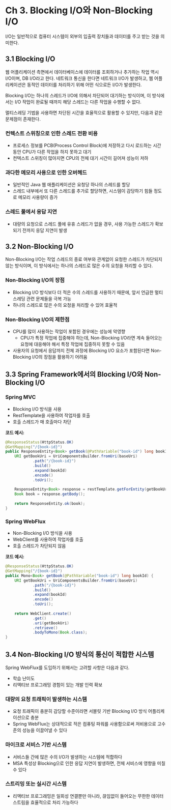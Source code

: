 # Ch 3. Blocking I/O와 Non-Blocking I/O

I/O는 일반적으로 컴퓨터 시스템이 외부의 입출력 장치들과 데이터를 주고 받는 것을 의미한다.

## 3.1 Blocking I/O

웹 어플리케이션 측면에서 데이터베이스에 데이터를 조회하거나 추가하는 작업 역시 I/O이며, DB I/O라고 한다.
네트워크 통신을 한다면 네트워크 I/O가 발생하고, 웹 어플리케이션은 동적인 데이터를 처리하기 위해 어떤 식으로든 I/O가 발생한다.

Blocking I/O는 하나의 스레드가 I/O에 의해서 차단되어 대기하는 방식이며, 이 방식에서는 I/O 작업이 완료될 때까지
해당 스레드는 다른 작업을 수행할 수 없다.

멀티스레딩 기법을 사용하면 차단된 시간을 효율적으로 활용할 수 있지만, 다음과 같은 문제점이 존재한다.

### 컨텍스트 스위칭으로 인한 스레드 전환 비용
- 프로세스 정보를 PCB(Process Control Block)에 저장하고 다시 로드하는 시간 동안 CPU가 다른 작업을 하지 못하고 대기
- 컨텍스트 스위칭이 많아지면 CPU의 전체 대기 시간이 길어져 성능이 저하

### 과다한 메모리 사용으로 인한 오버헤드
- 일반적인 Java 웹 애플리케이션은 요청당 하나의 스레드를 할당
- 스레드 내부에서 또 다른 스레드를 추가로 할당하면, 시스템이 감당하기 힘들 정도로 메모리 사용량이 증가

### 스레드 풀에서 응답 지연
- 대량의 요청으로 스레드 풀에 유휴 스레드가 없을 경우, 사용 가능한 스레드가 확보되기 전까지 응답 지연이 발생

## 3.2 Non-Blocking I/O

Non-Blocking I/O는 작업 스레드의 종료 여부와 관계없이 요청한 스레드가 차단되지 않는 방식이며, 이 방식에서는 하나의 스레드로 많은 수의 요청을 처리할 수 있다.

### Non-Blocking I/O의 장점
- Blocking I/O 방식보다 더 적은 수의 스레드를 사용하기 때문에, 앞서 언급한 멀티스레딩 관련 문제들을 극복 가능
- 하나의 스레드로 많은 수의 요청을 처리할 수 있어 효율적

### Non-Blocking I/O의 제한점
- CPU를 많이 사용하는 작업이 포함된 경우에는 성능에 악영향
  - CPU가 특정 작업에 집중해야 하는데, Non-Blocking I/O라면 계속 들어오는 요청에 대응해야 해서 특정 작업에 집중하지 못할 수 있음
- 사용자의 요청에서 응답까지 전체 과정에 Blocking I/O 요소가 포함된다면 Non-Blocking I/O의 장점을 활용하기 어려움

## 3.3 Spring Framework에서의 Blocking I/O와 Non-Blocking I/O

### Spring MVC
- Blocking I/O 방식을 사용
- RestTemplate을 사용하여 작업자를 호출
- 호출 스레드가 매 호출마다 차단

**코드 예시:**
```java
@ResponseStatus(HttpStatus.OK)
@GetMapping("/{book-id}")
public ResponseEntity<Book> getBook(@PathVariable("book-id") long bookId) {
    URI getBookUri = UriComponentsBuilder.fromUri(baseUri)
            .path("/{book-id}")
            .build()
            .expand(bookId)
            .encode()
            .toUri();
    
    ResponseEntity<Book> response = restTemplate.getForEntity(getBookUri, Book.class);
    Book book = response.getBody();
    
    return ResponseEntity.ok(book);
}
```

### Spring WebFlux
- Non-Blocking I/O 방식을 사용
- WebClient를 사용하여 작업자를 호출
- 호출 스레드가 차단되지 않음

**코드 예시:**
```java
@ResponseStatus(HttpStatus.OK)
@GetMapping("/{book-id}")
public Mono<Book> getBook(@PathVariable("book-id") long bookId) {
    URI getBookUri = UriComponentsBuilder.fromUri(baseUri)
            .path("/{book-id}")
            .build()
            .expand(bookId)
            .encode()
            .toUri();
    
    return WebClient.create()
            .get()
            .uri(getBookUri)
            .retrieve()
            .bodyToMono(Book.class);
}
```

## 3.4 Non-Blocking I/O 방식의 통신이 적합한 시스템

Spring WebFlux를 도입하기 위해서는 고려할 사항은 다음과 같다.
- 학습 난이도
- 리액티브 프로그래밍 경험이 있는 개발 인력 확보

### 대량의 요청 트래픽이 발생하는 시스템
- 요청 트래픽이 충분히 감당할 수준이라면 서블릿 기반 Blocking I/O 방식 어플리케이션으로 충분
- Spring WebFlux는 상대적으로 적은 컴퓨팅 파워를 사용함으로써 저비용으로 고수준의 성능을 이끌어낼 수 있다

### 마이크로 서비스 기반 시스템
- 서비스들 간에 많은 수의 I/O가 발생하는 시스템에 적합하다
- MSA 특성상 Blocking으로 인한 응답 지연이 발생하면, 전체 서비스에 영향을 미칠 수 있다

### 스트리밍 또는 실시간 시스템
- 리액티브 프로그래밍은 일회성 연결뿐만 아니라, 끊임없이 들어오는 무한한 데이터 스트림을 효율적으로 처리 가능하다
